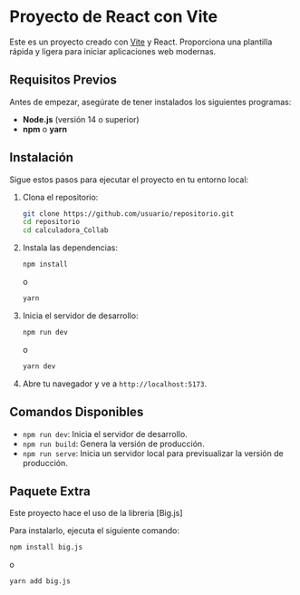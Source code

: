 # Proyecto de React con Vite

Este es un proyecto creado con [Vite](https://vitejs.dev/) y React. Proporciona una plantilla rápida y ligera para iniciar aplicaciones web modernas.

## Requisitos Previos

Antes de empezar, asegúrate de tener instalados los siguientes programas:

- **Node.js** (versión 14 o superior)
- **npm** o **yarn**

## Instalación

Sigue estos pasos para ejecutar el proyecto en tu entorno local:

1. Clona el repositorio:

   ```bash
   git clone https://github.com/usuario/repositorio.git
   cd repositorio
   cd calculadora_Collab
    ```
2. Instala las dependencias:

   ```bash
   npm install
   ```
    o
    ```bash
    yarn
    ```
3. Inicia el servidor de desarrollo:

   ```bash
   npm run dev
   ```
    o
    ```bash
    yarn dev
    ```
4. Abre tu navegador y ve a `http://localhost:5173`.

## Comandos Disponibles

- `npm run dev`: Inicia el servidor de desarrollo.
- `npm run build`: Genera la versión de producción.
- `npm run serve`: Inicia un servidor local para previsualizar la versión de producción.

## Paquete Extra

Este proyecto hace el uso de la libreria [Big.js]

Para instalarlo, ejecuta el siguiente comando:

```bash
npm install big.js
```
o
```bash
yarn add big.js
```


